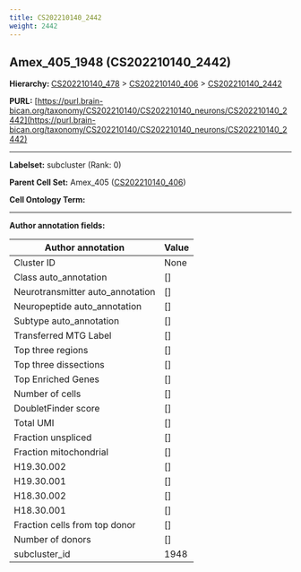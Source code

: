 ```yaml
---
title: CS202210140_2442
weight: 2442
---
```

## Amex_405_1948 (CS202210140_2442)
<b>Hierarchy: </b>
[CS202210140_478](../CS202210140_478) >
[CS202210140_406](../CS202210140_406) >
[CS202210140_2442](../CS202210140_2442)

**PURL:** [https://purl.brain-bican.org/taxonomy/CS202210140/CS202210140_neurons/CS202210140_2442](https://purl.brain-bican.org/taxonomy/CS202210140/CS202210140_neurons/CS202210140_2442)

---


**Labelset:** subcluster (Rank: 0)

**Parent Cell Set:** Amex_405 ([CS202210140_406](../CS202210140_406))



**Cell Ontology Term:** 

[MARKER GENES.]: #


---

[TRANSFERRED ANNOTATIONS.]: #


[AUTHOR ANNOTATION FIELDS.]: #


**Author annotation fields:**

| Author annotation | Value |
|-------------------|-------|
|Cluster ID|None|
|Class auto_annotation|[]|
|Neurotransmitter auto_annotation|[]|
|Neuropeptide auto_annotation|[]|
|Subtype auto_annotation|[]|
|Transferred MTG Label|[]|
|Top three regions|[]|
|Top three dissections|[]|
|Top Enriched Genes|[]|
|Number of cells|[]|
|DoubletFinder score|[]|
|Total UMI|[]|
|Fraction unspliced|[]|
|Fraction mitochondrial|[]|
|H19.30.002|[]|
|H19.30.001|[]|
|H18.30.002|[]|
|H18.30.001|[]|
|Fraction cells from top donor|[]|
|Number of donors|[]|
|subcluster_id|1948|

